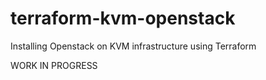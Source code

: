 # terraform-kvm-openstack
Installing Openstack on KVM infrastructure using Terraform 


WORK IN PROGRESS
